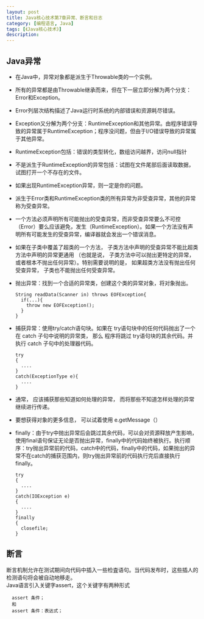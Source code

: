 ```yaml
---
layout: post
title: Java核心技术第7章异常、断言和日志
category: [编程语言, Java]
tags: [《Java核心技术》]
description:
---
```

## Java异常

* 在Java中，异常对象都是派生于Throwable类的一个实例。
* 所有的异常都是由Throwable继承而来，但在下一层立即分解为两个分支：Error和Exception。
* Error列层次结构描述了Java运行时系统的内部错误和资源耗尽错误。
* Exception又分解为两个分支：RuntimeException和其他异常。由程序错误导致的异常属于RuntimeException；程序没问题，但由于I/O错误导致的异常属于其他异常。
* RuntimeException包括：错误的类型转化，数组访问越界，访问null指针
* 不是派生于RuntimeException的异常包括：试图在文件尾部后面读取数据，试图打开一个不存在的文件。
* 如果出现RuntimeException异常，则一定是你的问题。
* 派生于Error类和RuntimeException类的所有异常为非受查异常，其他的异常称为受查异常。
* 一个方法必须声明所有可能抛出的受查异常，而非受查异常要么不可控（Error）要么应该避免，发生（RuntimeException）。如果一个方法没有声明所有可能发生的受查异常，编译器就会发出一个错误消息。
* 如果在子类中覆盖了超类的一个方法， 子类方法中声明的受查异常不能比超类方法中声明的异常更通用 （也就是说， 子类方法中可以抛出更特定的异常， 或者根本不抛出任何异常）。特别需要说明的是， 如果超类方法没有抛出任何受查异常， 子类也不能抛出任何受查异常。
* 抛出异常：找到一个合适的异常类，创建这个类的异常对象，将对象抛出。

      String readData(Scanner in) throws EOFException{
        if(...){
          throw new EOFException();
        }
      }

* 捕获异常：使用try/catch语句块。如果在 try语句块中的任何代码抛出了一个在 catch 子句中说明的异常类， 那么
程序将跳过 try语句块的其余代码。并执行 catch 子句中的处理器代码。

      try
      {
        ....
      }
      catch(ExceptionType e){
        ....
      }

* 通常， 应该捕获那些知道如何处理的异常， 而将那些不知道怎样处理的异常继续进行传递。
* 要想获得对象的更多信息， 可以试着使用 e.getMessage（）
* finally：由于try中抛出异常后会跳过其余代码，可以会对资源释放产生影响，使用final语句保证无论是否抛出异常，finally中的代码始终被执行。执行顺序：try抛出异常前的代码，catch中的代码，finally中的代码，如果抛出的异常不在catch的捕获范围内，则try抛出异常前的代码执行完后直接执行finally。

      try
      {
        ....
      }
      catch(IOException e)
      {
        ....
      }
      finally
      {
        closefile;
      }

## 断言
断言机制允许在测试期间向代码中插入一些检査语句。当代码发布时，这些插人的检测语句将会被自动地移走。    
Java语言引入关键字assert，这个关键字有两种形式

      assert 条件；
      和
      assert 条件：表达式；
